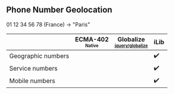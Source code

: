 ## Phone Number Geolocation

01 12 34 56 78 (France) -> "Paris"


| | ECMA-402<br><sub><sup>Native</sup></sub> | Globalize<br><sub><sup>[jquery/globalize][]</sup></sub> | iLib |
| --- | --- | --- | --- |
| Geographic numbers | | | :heavy_check_mark: |
| Service numbers | | | :heavy_check_mark: |
| Mobile numbers | | | :heavy_check_mark: |

[jquery/globalize]: https://github.com/jquery/globalize/

